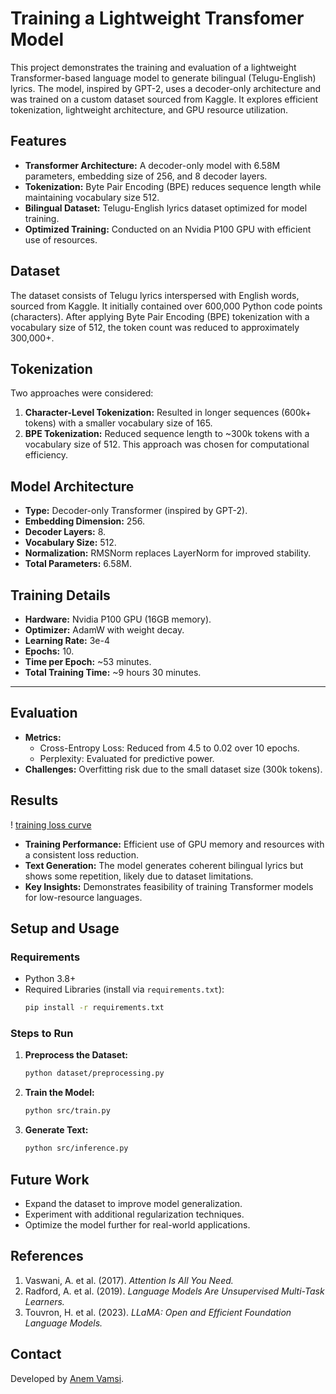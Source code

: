# Training a Lightweight Transfomer Model

This project demonstrates the training and evaluation of a lightweight Transformer-based language model to generate bilingual (Telugu-English) lyrics. The model, inspired by GPT-2, uses a decoder-only architecture and was trained on a custom dataset sourced from Kaggle. It explores efficient tokenization, lightweight architecture, and GPU resource utilization.

## Features
- **Transformer Architecture:** A decoder-only model with 6.58M parameters, embedding size of 256, and 8 decoder layers.
- **Tokenization:** Byte Pair Encoding (BPE) reduces sequence length while maintaining vocabulary size 512.
- **Bilingual Dataset:** Telugu-English lyrics dataset optimized for model training.
- **Optimized Training:** Conducted on an Nvidia P100 GPU with efficient use of resources.



## Dataset
The dataset consists of Telugu lyrics interspersed with English words, sourced from Kaggle. It initially contained over 600,000 Python code points (characters). After applying Byte Pair Encoding (BPE) tokenization with a vocabulary size of 512, the token count was reduced to approximately 300,000+.



## Tokenization
Two approaches were considered:
1. **Character-Level Tokenization:** Resulted in longer sequences (600k+ tokens) with a smaller vocabulary size of 165.
2. **BPE Tokenization:** Reduced sequence length to ~300k tokens with a vocabulary size of 512. This approach was chosen for computational efficiency.



## Model Architecture
- **Type:** Decoder-only Transformer (inspired by GPT-2).
- **Embedding Dimension:** 256.
- **Decoder Layers:** 8.
- **Vocabulary Size:** 512.
- **Normalization:** RMSNorm replaces LayerNorm for improved stability.
- **Total Parameters:** 6.58M.



## Training Details
- **Hardware:** Nvidia P100 GPU (16GB memory).
- **Optimizer:** AdamW with weight decay.
- **Learning Rate:** 3e-4
- **Epochs:** 10.
- **Time per Epoch:** ~53 minutes.
- **Total Training Time:** ~9 hours 30 minutes.

---

## Evaluation
- **Metrics:**
  - Cross-Entropy Loss: Reduced from 4.5 to 0.02 over 10 epochs.
  - Perplexity: Evaluated for predictive power.
- **Challenges:** Overfitting risk due to the small dataset size (300k tokens).



## Results

! [training loss curve](lyricGPT_training.png)
- **Training Performance:** Efficient use of GPU memory and resources with a consistent loss reduction.
- **Text Generation:** The model generates coherent bilingual lyrics but shows some repetition, likely due to dataset limitations.
- **Key Insights:** Demonstrates feasibility of training Transformer models for low-resource languages.



## Setup and Usage

### Requirements
- Python 3.8+
- Required Libraries (install via `requirements.txt`):
  ```bash
  pip install -r requirements.txt
  ```

### Steps to Run
1. **Preprocess the Dataset:**
   ```bash
   python dataset/preprocessing.py
   ```
2. **Train the Model:**
   ```bash
   python src/train.py
   ```
3. **Generate Text:**
   ```bash
   python src/inference.py
   ```



## Future Work
- Expand the dataset to improve model generalization.
- Experiment with additional regularization techniques.
- Optimize the model further for real-world applications.



## References
1. Vaswani, A. et al. (2017). *Attention Is All You Need.*
2. Radford, A. et al. (2019). *Language Models Are Unsupervised Multi-Task Learners.*
3. Touvron, H. et al. (2023). *LLaMA: Open and Efficient Foundation Language Models.*



## Contact
Developed by [Anem Vamsi](mailto:anemvamsi4@gmail.com). 
